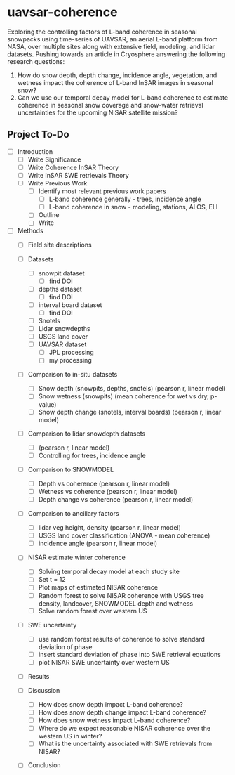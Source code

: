 # uavsar-coherence
Exploring the controlling factors of L-band coherence in seasonal snowpacks using time-series of UAVSAR, an aerial L-band platform from NASA, over multiple sites along with extensive field, modeling, and lidar datasets. Pushing towards an article in Cryosphere answering the following research questions:

1. How do snow depth, depth change, incidence angle, vegetation, and wetness impact the coherence of L-band InSAR images in seasonal snow?
2. Can we use our temporal decay model for L-band coherence to estimate coherence in seasonal snow coverage and snow-water retrieval uncertainties for the upcoming NISAR satellite mission?


## Project To-Do

- [ ] Introduction
  - [ ] Write Significance
  - [ ] Write Coherence InSAR Theory
  - [ ] Write InSAR SWE retrievals Theory
  - [ ] Write Previous Work
    - [ ] Identify most relevant previous work papers
      - [ ] L-band coherence generally - trees, incidence angle
      - [ ] L-band coherence in snow - modeling, stations, ALOS, ELI
    - [ ] Outline
    - [ ] Write
    
- [ ] Methods
  - [ ] Field site descriptions
  - [ ] Datasets
    - [ ] snowpit dataset
      - [ ] find DOI
    - [ ] depths dataset
      - [ ] find DOI
    - [ ] interval board dataset
      - [ ] find DOI
    - [ ] Snotels
    - [ ] Lidar snowdepths
    - [ ] USGS land cover
    - [ ] UAVSAR dataset
      - [ ] JPL processing
      - [ ] my processing
  - [ ] Comparison to in-situ datasets
    - [ ] Snow depth (snowpits, depths, snotels) (pearson r, linear model)
    - [ ] Snow wetness (snowpits) (mean coherence for wet vs dry, p-value)
    - [ ] Snow depth change (snotels, interval boards) (pearson r, linear model)
  - [ ] Comparison to lidar snowdepth datasets
    - [ ] (pearson r, linear model)
    - [ ] Controlling for trees, incidence angle
  - [ ] Comparison to SNOWMODEL
    - [ ] Depth vs coherence (pearson r, linear model)
    - [ ] Wetness vs coherence (pearson r, linear model)
    - [ ] Depth change vs coherence (pearson r, linear model)
  - [ ] Comparison to ancillary factors
    - [ ] lidar veg height, density (pearson r, linear model)
    - [ ] USGS land cover classification (ANOVA - mean coherence)
    - [ ] incidence angle (pearson r, linear model)
  - [ ] NISAR estimate winter coherence
    - [ ] Solving temporal decay model at each study site
    - [ ] Set t = 12
    - [ ] Plot maps of estimated NISAR coherence
    - [ ] Random forest to solve NISAR coherence with USGS tree density, landcover, SNOWMODEL depth and wetness
    - [ ] Solve random forest over western US
  - [ ] SWE uncertainty
    - [ ] use random forest results of coherence to solve standard deviation of phase
    - [ ] insert standard deviation of phase into SWE retrieval equations
    - [ ] plot NISAR SWE uncertainty over western US
  
  - [ ] Results
  
  - [ ] Discussion
    - [ ] How does snow depth impact L-band coherence?
    - [ ] How does snow depth change impact L-band coherence?
    - [ ] How does snow wetness impact L-band coherence?
    - [ ] Where do we expect reasonable NISAR coherence over the western US in winter?
    - [ ] What is the uncertainty associated with SWE retrievals from NISAR?
    
  - [ ] Conclusion

